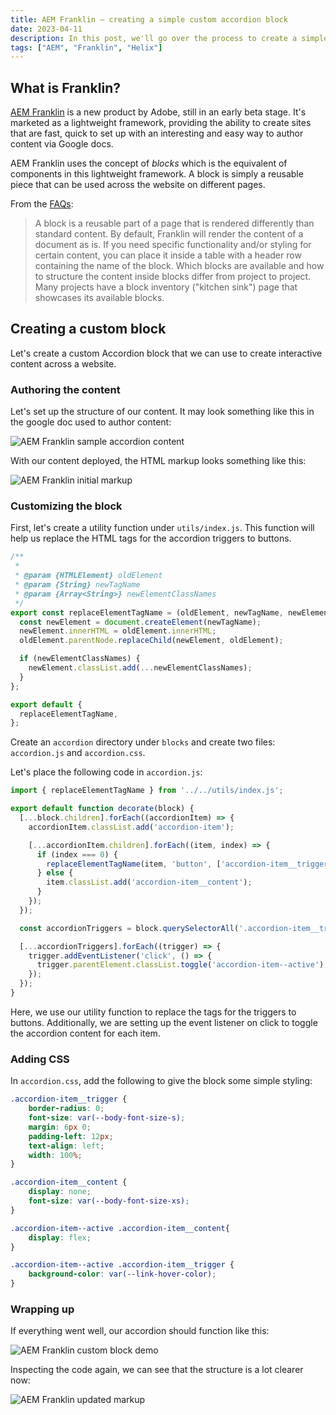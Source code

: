 ```yaml
---
title: AEM Franklin — creating a simple custom accordion block
date: 2023-04-11
description: In this post, we'll go over the process to create a simple accordion block in Franklin.
tags: ["AEM", "Franklin", "Helix"]
---
```


## What is Franklin?

[AEM Franklin](https://www.hlx.live/home) is a new product by Adobe, still in an early beta stage. It's marketed as a lightweight framework, providing the ability to create sites that are fast, quick to set up with an interesting and easy way to author content via Google docs.

AEM Franklin uses the concept of _blocks_ which is the equivalent of components in this lightweight framework. A block is simply a reusable piece that can be used across the website on different pages.

From the [FAQs](https://www.hlx.live/docs/faq):

> A block is a reusable part of a page that is rendered differently than standard content. By default, Franklin will render the content of a document as is. If you need specific functionality and/or styling for certain content, you can place it inside a table with a header row containing the name of the block. Which blocks are available and how to structure the content inside blocks differ from project to project. Many projects have a block inventory ("kitchen sink") page that showcases its available blocks.

## Creating a custom block

Let's create a custom Accordion block that we can use to create interactive content across a website.

### Authoring the content

Let's set up the structure of our content. It may look something like this in the google doc used to author content:

![AEM Franklin sample accordion content](/images/posts/aem-franklin-simple-custom-accordion-block/franklin-accordion-sample-content.png)

With our content deployed, the HTML markup looks something like this:

![AEM Franklin initial markup](/images/posts/aem-franklin-simple-custom-accordion-block/franklin-accordion-initial-markup.png)

### Customizing the block

First, let's create a utility function under `utils/index.js`. This function will help us replace the HTML tags for the accordion triggers to buttons.

```js
/**
 *
 * @param {HTMLElement} oldElement
 * @param {String} newTagName
 * @param {Array<String>} newElementClassNames
 */
export const replaceElementTagName = (oldElement, newTagName, newElementClassNames) => {
  const newElement = document.createElement(newTagName);
  newElement.innerHTML = oldElement.innerHTML;
  oldElement.parentNode.replaceChild(newElement, oldElement);

  if (newElementClassNames) {
    newElement.classList.add(...newElementClassNames);
  }
};

export default {
  replaceElementTagName,
};
```

Create an `accordion` directory under `blocks` and create two files: `accordion.js` and `accordion.css`.

Let's place the following code in `accordion.js`:

```js
import { replaceElementTagName } from '../../utils/index.js';

export default function decorate(block) {
  [...block.children].forEach((accordionItem) => {
    accordionItem.classList.add('accordion-item');

    [...accordionItem.children].forEach((item, index) => {
      if (index === 0) {
        replaceElementTagName(item, 'button', ['accordion-item__trigger']);
      } else {
        item.classList.add('accordion-item__content');
      }
    });
  });

  const accordionTriggers = block.querySelectorAll('.accordion-item__trigger');

  [...accordionTriggers].forEach((trigger) => {
    trigger.addEventListener('click', () => {
      trigger.parentElement.classList.toggle('accordion-item--active');
    });
  });
}

```

Here, we use our utility function to replace the tags for the triggers to buttons. Additionally, we are setting up the event listener on click to toggle the accordion content for each item.

### Adding CSS

In `accordion.css`, add the following to give the block some simple styling:

```css
.accordion-item__trigger {
    border-radius: 0;
    font-size: var(--body-font-size-s);
    margin: 6px 0;
    padding-left: 12px;
    text-align: left;
    width: 100%;
}

.accordion-item__content {
    display: none;
    font-size: var(--body-font-size-xs);
}

.accordion-item--active .accordion-item__content{
    display: flex;
}

.accordion-item--active .accordion-item__trigger {
    background-color: var(--link-hover-color);
}
```

### Wrapping up

If everything went well, our accordion should function like this:

![AEM Franklin custom block demo](/images/posts/aem-franklin-simple-custom-accordion-block/franklin-accordion-demo.gif)

Inspecting the code again, we can see that the structure is a lot clearer now:

![AEM Franklin updated markup](/images/posts/aem-franklin-simple-custom-accordion-block/franklin-accordion-updated-markup.png)
